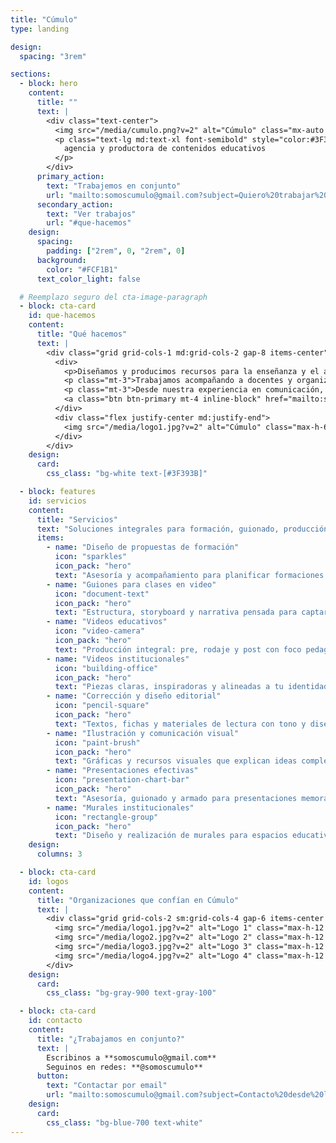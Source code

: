 ```yaml
---
title: "Cúmulo"
type: landing

design:
  spacing: "3rem"

sections:
  - block: hero
    content:
      title: ""
      text: |
        <div class="text-center">
          <img src="/media/cumulo.png?v=2" alt="Cúmulo" class="mx-auto h-20 md:h-24 mb-3" loading="eager">
          <p class="text-lg md:text-xl font-semibold" style="color:#3F393B;">
            agencia y productora de contenidos educativos
          </p>
        </div>
      primary_action:
        text: "Trabajemos en conjunto"
        url: "mailto:somoscumulo@gmail.com?subject=Quiero%20trabajar%20con%20C%C3%BAmulo"
      secondary_action:
        text: "Ver trabajos"
        url: "#que-hacemos"
    design:
      spacing:
        padding: ["2rem", 0, "2rem", 0]
      background:
        color: "#FCF1B1"
      text_color_light: false

  # Reemplazo seguro del cta-image-paragraph
  - block: cta-card
    id: que-hacemos
    content:
      title: "Qué hacemos"
      text: |
        <div class="grid grid-cols-1 md:grid-cols-2 gap-8 items-center">
          <div>
            <p>Diseñamos y producimos recursos para la enseñanza y el aprendizaje en diversos formatos y plataformas.</p>
            <p class="mt-3">Trabajamos acompañando a docentes y organizaciones para fortalecer sus propuestas de formación, seleccionar los formatos más adecuados para cada contenido, estructurar guiones para clases y crear materiales visuales, audiovisuales y escritos que enriquezcan sus iniciativas y las acerquen a sus estudiantes.</p>
            <p class="mt-3">Desde nuestra experiencia en comunicación, cine, artes visuales y diseño gráfico, ofrecemos un enfoque que integra diversas disciplinas para dar vida a proyectos educativos innovadores, creativos y accesibles.</p>
            <a class="btn btn-primary mt-4 inline-block" href="mailto:somoscumulo@gmail.com">Escribinos</a>
          </div>
          <div class="flex justify-center md:justify-end">
            <img src="/media/logo1.jpg?v=2" alt="Cúmulo" class="max-h-64 w-auto rounded-lg shadow-sm" loading="lazy">
          </div>
        </div>
    design:
      card:
        css_class: "bg-white text-[#3F393B]"

  - block: features
    id: servicios
    content:
      title: "Servicios"
      text: "Soluciones integrales para formación, guionado, producción audiovisual y diseño."
      items:
        - name: "Diseño de propuestas de formación"
          icon: "sparkles"
          icon_pack: "hero"
          text: "Asesoría y acompañamiento para planificar formaciones efectivas y medibles."
        - name: "Guiones para clases en video"
          icon: "document-text"
          icon_pack: "hero"
          text: "Estructura, storyboard y narrativa pensada para captar y mantener la atención."
        - name: "Videos educativos"
          icon: "video-camera"
          icon_pack: "hero"
          text: "Producción integral: pre, rodaje y post con foco pedagógico."
        - name: "Videos institucionales"
          icon: "building-office"
          icon_pack: "hero"
          text: "Piezas claras, inspiradoras y alineadas a tu identidad."
        - name: "Corrección y diseño editorial"
          icon: "pencil-square"
          icon_pack: "hero"
          text: "Textos, fichas y materiales de lectura con tono y diseño consistentes."
        - name: "Ilustración y comunicación visual"
          icon: "paint-brush"
          icon_pack: "hero"
          text: "Gráficas y recursos visuales que explican ideas complejas."
        - name: "Presentaciones efectivas"
          icon: "presentation-chart-bar"
          icon_pack: "hero"
          text: "Asesoría, guionado y armado para presentaciones memorables."
        - name: "Murales institucionales"
          icon: "rectangle-group"
          icon_pack: "hero"
          text: "Diseño y realización de murales para espacios educativos y culturales."
    design:
      columns: 3

  - block: cta-card
    id: logos
    content:
      title: "Organizaciones que confían en Cúmulo"
      text: |
        <div class="grid grid-cols-2 sm:grid-cols-4 gap-6 items-center justify-items-center">
          <img src="/media/logo1.jpg?v=2" alt="Logo 1" class="max-h-12 opacity-90" loading="lazy">
          <img src="/media/logo2.jpg?v=2" alt="Logo 2" class="max-h-12 opacity-90" loading="lazy">
          <img src="/media/logo3.jpg?v=2" alt="Logo 3" class="max-h-12 opacity-90" loading="lazy">
          <img src="/media/logo4.jpg?v=2" alt="Logo 4" class="max-h-12 opacity-90" loading="lazy">
        </div>
    design:
      card:
        css_class: "bg-gray-900 text-gray-100"

  - block: cta-card
    id: contacto
    content:
      title: "¿Trabajamos en conjunto?"
      text: |
        Escribinos a **somoscumulo@gmail.com**  
        Seguinos en redes: **@somoscumulo**
      button:
        text: "Contactar por email"
        url: "mailto:somoscumulo@gmail.com?subject=Contacto%20desde%20la%20web"
    design:
      card:
        css_class: "bg-blue-700 text-white"
---
```

